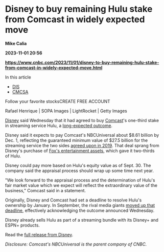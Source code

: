 # Disney to buy remaining Hulu stake from Comcast in widely expected move
**Mike Calia**

**2023-11-01 20:56**

**https://www.cnbc.com/2023/11/01/disney-to-buy-remaining-hulu-stake-from-comcast-in-widely-expected-move.html**

In this article

*   [DIS](https://www.cnbc.com/quotes/DIS)
*   [CMCSA](https://www.cnbc.com/quotes/CMCSA)

Follow your favorite stocksCREATE FREE ACCOUNT

Rafael Henrique | SOPA Images | LightRocket | Getty Images

[Disney](https://www.cnbc.com/quotes/DIS/) said Wednesday that it had agreed to buy [Comcast](https://www.cnbc.com/quotes/CMCSA/)'s one-third stake in streaming service Hulu, a [long-expected outcome](https://www.cnbc.com/2022/09/02/comcast-executives-expect-disney-to-buy-remaining-stake-in-hulu.html).

Disney said it expects to pay Comcast's NBCUniversal about $8.61 billion by Dec. 1, reflecting the guaranteed minimum value of $27.5 billion for the streaming service the two sides [agreed upon in 2019](https://www.cnbc.com/2019/05/14/comcast-has-agreed-to-sell-its-stake-in-hulu-in-5-years.html). That deal sprang from Disney's purchase of [Fox's entertainment assets](https://www.cnbc.com/2019/03/20/disney-closes-71-billion-deal-for-fox-entertainment-assets.html), which gave it two-thirds of Hulu.

Disney could pay more based on Hulu's equity value as of Sept. 30. The company said the appraisal process should wrap up some time next year.

"We look forward to the appraisal process and the determination of Hulu's fair market value which we expect will reflect the extraordinary value of the business," Comcast said in a statement.

Originally, Disney and Comcast had set a deadline to resolve Hulu's ownership by January. In September, the rival media giants [moved up that deadline](https://www.cnbc.com/2023/09/06/comcast-disney-move-up-deadline-to-decide-hulu-future-ownership.html), effectively acknowledging the outcome announced Wednesday.

Disney already sells Hulu as part of a streaming bundle with its Disney+ and ESPN+ products.

Read the [full release from Disney](https://www.businesswire.com/news/home/20231031282815/en/).

_Disclosure: Comcast's NBCUniversal is the parent company of CNBC._